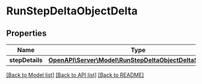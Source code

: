 # RunStepDeltaObjectDelta

## Properties
Name | Type | Description | Notes
------------ | ------------- | ------------- | -------------
**stepDetails** | [**OpenAPI\Server\Model\RunStepDeltaObjectDeltaStepDetails**](RunStepDeltaObjectDeltaStepDetails.md) |  | [optional] 

[[Back to Model list]](../README.md#documentation-for-models) [[Back to API list]](../README.md#documentation-for-api-endpoints) [[Back to README]](../README.md)


